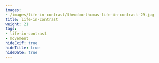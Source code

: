 ```yaml
---
images:
- /images/life-in-contrast/theodoorthomas-life-in-contrast-29.jpg
title: life-in-contrast
weight: 21
tags:
- life-in-contrast
- movement
hideExif: true
hideTitle: true
hideDate: true
---
```

